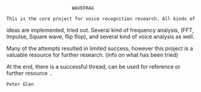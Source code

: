                             WAVEFRAG
                            
    This is the core project for voice recognition research. All kinds of
ideas are implemented, tried out. Several kind of frequency analysis,
(FFT, Impulse, Square wave, flip flop), and several kind of voice analysis
 as well.
 
   Many of the attempts resulted in limited success, however this project 
is a valuable resource for further research. (info on what has been tried)

  At the end, there is a successful thread, can be used for reference or 
further resource ..

    Peter Glen

                                                        
                            
                            

